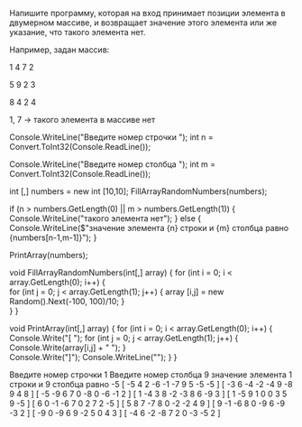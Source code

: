 Напишите программу, которая на вход принимает позиции элемента в двумерном массиве, и возвращает значение этого элемента или же указание, что такого элемента нет.

Например, задан массив:

1 4 7 2

5 9 2 3

8 4 2 4

1, 7 -> такого элемента в массиве нет



Console.WriteLine("Введите номер строчки ");
int n = Convert.ToInt32(Console.ReadLine());

Console.WriteLine("Введите номер столбца ");
int m = Convert.ToInt32(Console.ReadLine());

int [,] numbers = new int [10,10];
FillArrayRandomNumbers(numbers);

if (n > numbers.GetLength(0) || m > numbers.GetLength(1))
{
    Console.WriteLine("такого элемента нет");
}
else
{
    Console.WriteLine($"значение элемента {n} строки и {m} столбца равно {numbers[n-1,m-1]}");
}

PrintArray(numbers);

void FillArrayRandomNumbers(int[,] array)
{
    for (int i = 0; i < array.GetLength(0); i++)
        {        
            for (int j = 0; j < array.GetLength(1); j++)
            {
                array [i,j] = new Random().Next(-100, 100)/10;
            }   
        }
}

void PrintArray(int[,] array)
{
    for (int i = 0; i < array.GetLength(0); i++)
    {
        Console.Write("[ ");
        for (int j = 0; j < array.GetLength(1); j++)
        {
            Console.Write(array[i,j] + " ");
        }   
        Console.Write("]");
        Console.WriteLine(""); 
    }
}



Введите номер строчки 
1
Введите номер столбца 
9
значение элемента 1 строки и 9 столбца равно -5
[ -5 4 2 -6 -1 -7 9 5 -5 -5 ]
[ -3 6 -4 -2 -4 9 -8 9 4 8 ]
[ -5 -9 6 7 0 -8 0 -6 -1 2 ]
[ 1 -4 3 8 -2 -3 8 6 -9 3 ]
[ 1 -5 9 1 0 0 3 5 9 -5 ]
[ 6 0 -1 -6 7 0 2 7 2 -5 ]
[ 5 8 7 -7 8 0 -2 -2 4 9 ]
[ 9 -1 -6 8 0 -9 6 -9 -3 2 ]
[ -9 0 -9 6 9 -2 5 0 4 3 ]
[ -4 6 -2 -8 7 2 0 -3 -5 2 ]
